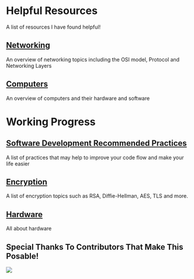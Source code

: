 # Helpful Resources

A list of resources I have found helpful!

## [Networking](./networking)

An overview of networking topics including the OSI model, Protocol and Networking Layers

## [Computers](./computers)

An overview of computers and their hardware and software

# Working Progress

## [Software Development Recommended Practices](./software-development-recommended-practices.md)

A list of practices that may help to improve your code flow and make your life easier

## [Encryption](./encryption)

A list of encryption topics such as RSA, Diffie-Hellman, AES, TLS and more.

## [Hardware](./hardware)

All about hardware



## Special Thanks To Contributors That Make This Posable!
<a href="https://github.com/TheDev42/learn.dev42.co.uk/graphs/contributors">
  <img src="https://contrib.rocks/image?repo=TheDev42/learn.dev42.co.uk" />
</a>

